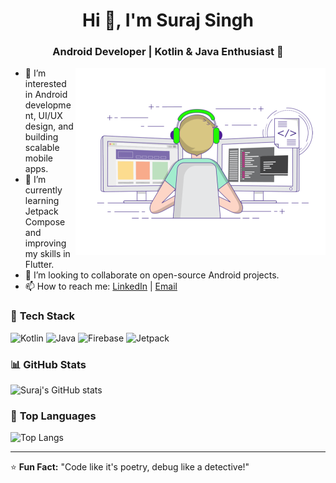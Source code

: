 <h1 align="center">Hi 👋, I'm Suraj Singh</h1>
<h3 align="center">Android Developer | Kotlin & Java Enthusiast 🚀</h3>

<img align="right" alt="Coding" width="400" src="https://raw.githubusercontent.com/devSouvik/devSouvik/master/gif3.gif">

- 👀 I’m interested in Android development, UI/UX design, and building scalable mobile apps.  
- 🌱 I’m currently learning Jetpack Compose and improving my skills in Flutter.  
- 💞️ I’m looking to collaborate on open-source Android projects.  
- 📫 How to reach me: [LinkedIn](https://www.linkedin.com/in/suraj-singh-3a8b79231) | [Email](mailto:Surajsingh08354@gmail.com)
 

### 🚀 **Tech Stack**  
![Kotlin](https://img.shields.io/badge/Kotlin-0095D5?style=for-the-badge&logo=kotlin&logoColor=white)
![Java](https://img.shields.io/badge/Java-ED8B00?style=for-the-badge&logo=java&logoColor=white)
![Firebase](https://img.shields.io/badge/Firebase-ffca28?style=for-the-badge&logo=firebase&logoColor=black)
![Jetpack](https://img.shields.io/badge/Jetpack-3DDC84?style=for-the-badge&logo=android&logoColor=white)

### 📊 **GitHub Stats**  
![Suraj's GitHub stats](https://github-readme-stats.vercel.app/api?username=Surajsingh12&show_icons=true&theme=radical)  

### 🎯 **Top Languages**  
![Top Langs](https://github-readme-stats.vercel.app/api/top-langs/?username=Surajsingh12&layout=compact&theme=tokyonight)

---

⭐ **Fun Fact:** "Code like it's poetry, debug like a detective!"  


<!---
Surajsingh12/Surajsingh12 is a ✨ special ✨ repository because its `README.md` (this file) appears on your GitHub profile.
You can click the Preview link to take a look at your changes.
--->
